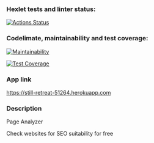 ### Hexlet tests and linter status:
[![Actions Status](https://github.com/s-chepurnov/java-project-lvl4/workflows/hexlet-check/badge.svg)](https://github.com/s-chepurnov/java-project-lvl4/actions)

### Codelimate, maintainability and test coverage:

[![Maintainability](https://api.codeclimate.com/v1/badges/41c93a14f91c7bdf6203/maintainability)](https://codeclimate.com/github/s-chepurnov/java-project-lvl4/maintainability)

[![Test Coverage](https://api.codeclimate.com/v1/badges/41c93a14f91c7bdf6203/test_coverage)](https://codeclimate.com/github/s-chepurnov/java-project-lvl4/test_coverage)

### App link

https://still-retreat-51264.herokuapp.com

### Description

Page Analyzer

Check websites for SEO suitability for free

